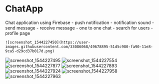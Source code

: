# ChatApp
Chat application using Firebase
    - push notification 
    - notification sound
    - send message
    - receive message
    - one to one chat
    - search for users
    - profile page
    
    
    ![screenshot_1544227450](https://user-images.githubusercontent.com/33086068/49678895-51d5c980-fa90-11e8-9ca5-d29cd37b017d.png)
![screenshot_1544227495](https://user-images.githubusercontent.com/33086068/49678896-51d5c980-fa90-11e8-933c-3fc0aa77e396.png)
![screenshot_1544227554](https://user-images.githubusercontent.com/33086068/49678897-526e6000-fa90-11e8-9c3b-6d2293ffa4e7.png)
![screenshot_1544227877](https://user-images.githubusercontent.com/33086068/49678898-526e6000-fa90-11e8-800f-45ef6821165f.png)
![screenshot_1544227893](https://user-images.githubusercontent.com/33086068/49678899-5306f680-fa90-11e8-89b7-e963fa130b2b.png)
![screenshot_1544227924](https://user-images.githubusercontent.com/33086068/49678900-539f8d00-fa90-11e8-974e-67cce753c9cf.png)
![screenshot_1544227958](https://user-images.githubusercontent.com/33086068/49678901-54382380-fa90-11e8-8df6-d8497bccc703.png)
![screenshot_1544227963](https://user-images.githubusercontent.com/33086068/49678902-54382380-fa90-11e8-805e-635345ed8e31.png)

